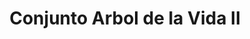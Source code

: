---
title: Conjunto Arbol de la Vida II
date: 
draft: false

# descripcion
description : Conjunto de cadena y dije en plata 925. Largo 40, 45 o 50 cm a elección.

materials: Plata 925

color: 

dimensions: Largo dije 3 cm

code: 06-26-0931

type: "Conjuntos"

categories: []

price: $3.540,00

price_eftvo: $3.005,00

# Images
# first image will be shown in the product page
images:
  # - image: "images/path_to_image"
  # La ubicacion de las imagenes es imagenes/Conjuntos/Conjuntos.Cadena y Dije/06-26-0931-conjunto-arbol-de-la-vida-ii
  - image: "./images/conjuntos/cadena_y_dije/06-26-0931-conjunto-arbol-de-la-vida-ii.jpg"
---